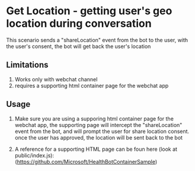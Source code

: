 # Get Location - getting user's geo location during conversation

This scenario sends a "shareLocation" event from the bot to the user, with the user's consent, the bot will get back the user's location

## Limitations 
 1. Works only with webchat channel
 2. requires a supporting html container page for the webchat app
 
## Usage
 1. Make sure you are using a supporing html container page for the webchat app, the supporting page will intercept the "shareLocation"       event from the bot, and will prompt the user for share location consent. once the user has approved, the location will be sent back to     the bot
 
 2. A reference for a supporting HTML page can be foun here (look at public/index.js):
 (https://github.com/Microsoft/HealthBotContainerSample)
